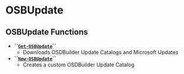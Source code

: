 # OSBUpdate

## OSBUpdate Functions

* **\`\`**[**`Get-OSBUpdate`**](get-osbupdate.md)**\`\`**
  * Downloads OSDBuilder Update Catalogs and Microsoft Updates
* **\`\`**[**`New-OSBUpdate`**](new-osbupdate.md)**\`\`**
  * Creates a custom OSDBuilder Update Catalog

